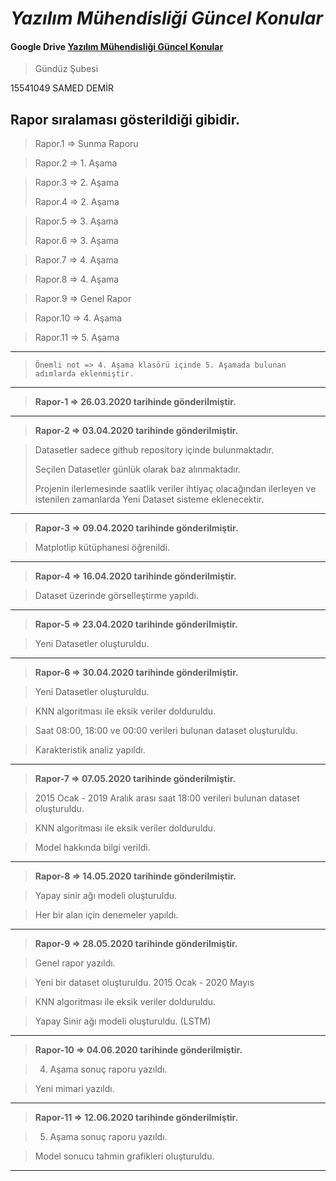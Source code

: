 # *Yazılım Mühendisliği Güncel Konular*

#### Google Drive [Yazılım Mühendisliği Güncel Konular](https://drive.google.com/drive/folders/1vIwTU0BMVxRUu_bvxz93QXj9PQFrl7qN?usp=sharing)

> Gündüz Şubesi

15541049 SAMED DEMİR
    
## Rapor sıralaması gösterildiği gibidir.

> Rapor.1 => Sunma Raporu

> Rapor.2 => 1. Aşama

> Rapor.3 => 2. Aşama
>
> Rapor.4 => 2. Aşama

> Rapor.5 => 3. Aşama
>
> Rapor.6 => 3. Aşama

> Rapor.7 => 4. Aşama

> Rapor.8 => 4. Aşama

> Rapor.9 => Genel Rapor 

> Rapor.10 => 4. Aşama

> Rapor.11 => 5. Aşama
--------------------------------------------------------------
> `Önemli not => 4. Aşama klasörü içinde 5. Aşamada bulunan adımlarda eklenmiştir.`
--------------------------------------------------------------


> **Rapor-1 => **26.03.2020** tarihinde gönderilmiştir.**
--------------------------------------------------------------
> **Rapor-2 => **03.04.2020** tarihinde gönderilmiştir.**

> Datasetler sadece github repository içinde bulunmaktadır.
> 
> Seçilen Datasetler günlük olarak baz alınmaktadır.
> 
> Projenin ilerlemesinde saatlik veriler ihtiyaç olacağından ilerleyen ve istenilen zamanlarda Yeni Dataset sisteme eklenecektir.
--------------------------------------------------------------
> **Rapor-3 => **09.04.2020** tarihinde gönderilmiştir.**

> Matplotlip kütüphanesi öğrenildi.
--------------------------------------------------------------
> **Rapor-4 => **16.04.2020** tarihinde gönderilmiştir.**

> Dataset üzerinde görselleştirme yapıldı.
--------------------------------------------------------------
> **Rapor-5 => **23.04.2020** tarihinde gönderilmiştir.**

> Yeni Datasetler oluşturuldu.
--------------------------------------------------------------
> **Rapor-6 => **30.04.2020** tarihinde gönderilmiştir.**

> Yeni Datasetler oluşturuldu.

> KNN algoritması ile eksik veriler dolduruldu.

> Saat 08:00, 18:00 ve 00:00 verileri bulunan dataset oluşturuldu.

> Karakteristik analiz yapıldı.
--------------------------------------------------------------
> **Rapor-7 => **07.05.2020** tarihinde gönderilmiştir.**

> 2015 Ocak - 2019 Aralık arası saat 18:00 verileri bulunan dataset oluşturuldu.

> KNN algoritması ile eksik veriler dolduruldu.

> Model hakkında bilgi verildi.
--------------------------------------------------------------
> **Rapor-8 => **14.05.2020** tarihinde gönderilmiştir.**

> Yapay sinir ağı modeli oluşturuldu.

> Her bir alan için denemeler yapıldı.
--------------------------------------------------------------
> **Rapor-9 => **28.05.2020** tarihinde gönderilmiştir.**

> Genel rapor yazıldı.

> Yeni bir dataset oluşturuldu. 2015 Ocak - 2020 Mayıs

> KNN algoritması ile eksik veriler dolduruldu.

> Yapay Sinir ağı modeli oluşturuldu. (LSTM)
--------------------------------------------------------------
> **Rapor-10 => **04.06.2020** tarihinde gönderilmiştir.**

> 4. Aşama sonuç raporu yazıldı.

> Yeni mimari yazıldı.
--------------------------------------------------------------
> **Rapor-11 => **12.06.2020** tarihinde gönderilmiştir.**

> 5. Aşama sonuç raporu yazıldı.

> Model sonucu tahmin grafikleri oluşturuldu.
--------------------------------------------------------------
